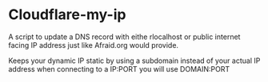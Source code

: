 # Cloudflare-my-ip
A script to update a DNS record with eithe rlocalhost or public internet facing IP address just like Afraid.org would provide.


Keeps your dynamic IP static by using a subdomain instead of your actual IP address when connecting to a IP:PORT you will use DOMAIN:PORT 
